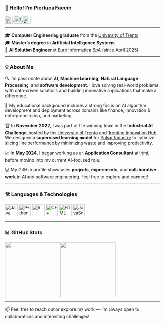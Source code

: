 ### 👋 Hello! I'm Pierluca Faccin

<a href="https://github.com/pierlucafaccin">
  <img align="center" alt="GitHub" height="25px" src="https://img.shields.io/badge/GitHub-100000?style=for-the-badge&logo=github&logoColor=white" />
</a>
<a href="https://instagram.com/pierlucafaccin/">
  <img align="center" alt="Instagram" height="25px" src="https://img.shields.io/badge/Instagram-E4405F?style=for-the-badge&logo=instagram&logoColor=white" />
</a>
<a href="https://www.euroinformatica.net/">
  <img align="center" alt="Euro Informatica SpA" height="25px" src="https://img.shields.io/badge/Euro_Informatica_SpA-0033A0?style=for-the-badge&logo=data:image/png;base64,iVBORw0KGgoAAAANSUhEUgAAAAEAAAABCAQAAAC1HAwCAAAAC0lEQVR42mP8/w8AAusB9U0ffW8AAAAASUVORK5CYII=" />
</a>

---

🎓 **Computer Engineering graduate** from the [University of Trento](https://www.unitn.it)  
🎓 **Master's degree** in **Artificial Intelligence Systems**  
💼 **AI Solution Engineer** at [Euro Informatica SpA](https://www.euroinformatica.net) (since April 2025)

---

### 💡 About Me

🔍 I’m passionate about **AI**, **Machine Learning**, **Natural Language Processing**, and **software development**. I love solving real-world problems with data-driven solutions and building innovative applications that make a difference.

📘 My educational background includes a strong focus on AI algorithm development and deployment across domains like finance, innovation & entrepreneurship, and marketing.

🏆 In **November 2022**, I was part of the winning team in the **Industrial AI Challenge**, hosted by the [University of Trento](https://www.unitn.it) and [Trentino Innovation Hub](https://www.trentinoinnovation.eu). We designed a **supervised learning model** for [Pulsar Industry](https://www.pulsar-industry.it) to optimize slicing line performance by minimizing waste and improving productivity.

📈 In **May 2024**, I began working as an **Application Consultant** at [Irimi](https://www.irimi.it), before moving into my current AI-focused role.

💻 My GitHub profile showcases **projects**, **experiments**, and **collaborative work** in AI and software engineering. Feel free to explore and connect!

---

### 🛠️ Languages & Technologies

<p align="left">
  <a href="https://www.java.com" target="_blank"><img src="https://img.shields.io/badge/Java-ED8B00?style=for-the-badge&logo=java&logoColor=white" alt="Java" height="40px"/></a>
  <a href="https://www.python.org" target="_blank"><img src="https://img.shields.io/badge/Python-3776AB?style=for-the-badge&logo=python&logoColor=white" alt="Python" height="40px"/></a>
  <a href="https://www.r-project.org" target="_blank"><img src="https://img.shields.io/badge/R-276DC3?style=for-the-badge&logo=r&logoColor=white" alt="R" height="40px"/></a>
  <a href="https://cplusplus.com" target="_blank"><img src="https://img.shields.io/badge/C++-00599C?style=for-the-badge&logo=c%2B%2B&logoColor=white" alt="C++" height="40px"/></a>
  <a href="https://html.com" target="_blank"><img src="https://img.shields.io/badge/HTML-239120?style=for-the-badge&logo=html5&logoColor=white" alt="HTML" height="40px"/></a>
  <a href="https://www.javascript.com" target="_blank"><img src="https://img.shields.io/badge/JavaScript-323330?style=for-the-badge&logo=javascript&logoColor=F7DF1E" alt="JavaScript" height="40px"/></a>
</p>

---

### 📊 GitHub Stats

<div style="display: flex;">
  <img src="https://github-readme-stats.vercel.app/api?username=pierlucafaccin&show_icons=true&theme=dark" height="180px">
  <img src="https://github-readme-stats.vercel.app/api/top-langs/?username=pierlucafaccin&layout=compact&theme=dark" height="180px">
</div>

---

📫 Feel free to reach out or explore my work — I’m always open to collaborations and interesting challenges!
